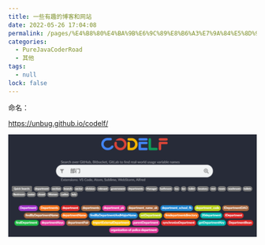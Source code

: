 ```yaml
---
title: 一些有趣的博客和网站
date: 2022-05-26 17:04:08
permalink: /pages/%E4%B8%80%E4%BA%9B%E6%9C%89%E8%B6%A3%E7%9A%84%E5%8D%9A%E5%AE%A2%E5%92%8C%E7%BD%91%E7%AB%99
categories: 
  - PureJavaCoderRoad
  - 其他
tags: 
  - null
lock: false
---
```

命名：

https://unbug.github.io/codelf/

![](picture\image-20210321212351006.png)
